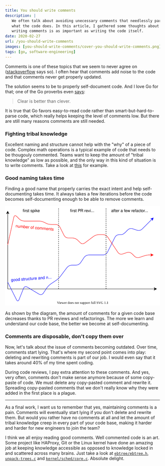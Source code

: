 ```yaml
---
title: You should write comments
description: |
   We often talk about avoiding unecessary comments that needlessly paraphrase
   what the code does. In this article, I gathered some thoughts about why
   writing comments is as important as writing the code itself.
date: 2020-02-27
url: /you-should-write-comments
images: [you-should-write-comments/cover-you-should-write-comments.png]
tags: [go, software-engineering]
---
```


Comments is one of these topics that we seem to never agree on
([stackoverflow](https://softwareengineering.stackexchange.com/questions/1/comments-are-a-code-smell)
says so). I often hear that comments add noise to the code and that
comments never get properly updated.

The solution seems to be to properly self-document code. And I love Go for
that; one of the Go proverbs even [says](https://go-proverbs.github.io/):

> Clear is better than clever.

It is true that Go favors easy-to-read code rather than
smart-but-hard-to-parse code, which really helps keeping the level of
comments low. But there are still many reasons comments are still needed.

### Fighting tribal knowledge

Excellent naming and structure cannot help with the "why" of a piece of
code. Complex math operations is a typical example of code that needs to be
thougouly commented. Teams want to keep the amount of "tribal knowledge" as
low as possible, and the only way in this kind of situation is to write
comments. Take a look at
[this](https://github.com/haproxy/haproxy/blob/530408f976e5fe2f2f2b4b733b39da36770b566f/include/proto/freq_ctr.h#L138-L248)
for example.

### Good naming takes time

Finding a good name that properly carries the
exact intent and help self-documenting takes time. It always takes a few
iterations before the code becomes self-documenting enough to be able to
remove comments.

![Number of comments lowers with time](chart-comments-over-time.svg)

As shown by the diagram, the amount of comments for a given code base
decreases thanks to PR reviews and refactorings. The more we learn and
understand our code base, the better we become at self-documenting.

### Comments are disposable, don't copy them over

Now, let's talk about the issue of comments becoming outdated. Over time,
comments start lying. That's where my second point comes into play:
deleting and rewriting comments is part of our job. I would even say that
it takes around 40% of my time spent coding.

During code reviews, I pay extra attention to these comments. And yes, very
often, comments don't make sense anymore because of some copy-paste of
code. We must delete any copy-pasted comment and rewrite it. Spreading
copy-pasted comments that we don't really know why they were added in the
first place is a plague.

---

As a final work, I want us to remember that yes, maintaining comments is a
pain. Comments will eventually start lying if you don't delete and rewrite
them. But would you rather have no comments at all and let the amount of
tribal knowledge creep in every part of your code base, making it harder
and harder for new engineers to join the team?

I think we all enjoy reading good comments. Well commented code is an art.
Some project like HAProxy, Git or the Linux kernel have done an amazing job
at keeping knowledge accessible as opposed to knowledge locked in and
scattered across many brains. Just take a look at
[`ebtree/ebtree.h`](https://github.com/haproxy/haproxy/blob/530408f976e5fe2f2f2b4b733b39da36770b566f/ebtree/ebtree.h#L23),
[`unpack-trees.c`](https://github.com/git/git/blob/2d2118b814c11f509e1aa76cb07110f7231668dc/unpack-trees.c#L821-L836)
and
[`kernel/sched/core.c`](https://github.com/torvalds/linux/blob/bfdc6d91a25f4545bcd1b12e3219af4838142ef1/kernel/sched/core.c#L157-L171).
Absolute delight.

<!--
Join the discussion on Twitter:

{{< twitter 1233140530017644544 >}}
-->

<script src="https://utteranc.es/client.js"
        repo="maelvls/maelvls.github.io"
        issue-term="pathname"
        label="💬"
        theme="github-light"
        crossorigin="anonymous"
        async>
</script>
